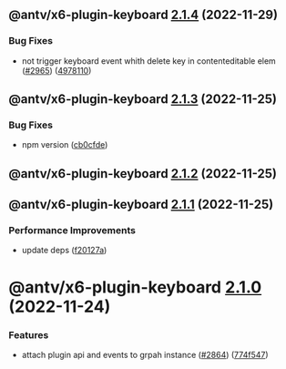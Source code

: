 ## @antv/x6-plugin-keyboard [2.1.4](https://github.com/antvis/x6/compare/@antv/x6-plugin-keyboard@2.1.3...@antv/x6-plugin-keyboard@2.1.4) (2022-11-29)


### Bug Fixes

* not trigger keyboard event whith delete key in contenteditable elem ([#2965](https://github.com/antvis/x6/issues/2965)) ([4978110](https://github.com/antvis/x6/commit/4978110b4594aee801d39c74f5c190432846eba4))

## @antv/x6-plugin-keyboard [2.1.3](https://github.com/antvis/x6/compare/@antv/x6-plugin-keyboard@2.1.2...@antv/x6-plugin-keyboard@2.1.3) (2022-11-25)


### Bug Fixes

* npm version ([cb0cfde](https://github.com/antvis/x6/commit/cb0cfdeb4dbe8858569e6899db08ccb9ab8ba4e7))

## @antv/x6-plugin-keyboard [2.1.2](https://github.com/antvis/x6/compare/@antv/x6-plugin-keyboard@2.1.1...@antv/x6-plugin-keyboard@2.1.2) (2022-11-25)

## @antv/x6-plugin-keyboard [2.1.1](https://github.com/antvis/x6/compare/@antv/x6-plugin-keyboard@2.1.0...@antv/x6-plugin-keyboard@2.1.1) (2022-11-25)


### Performance Improvements

* update deps ([f20127a](https://github.com/antvis/x6/commit/f20127af555d9b7beaac3a07ac308d5c0d4e53a3))

# @antv/x6-plugin-keyboard [2.1.0](https://github.com/antvis/x6/compare/@antv/x6-plugin-keyboard@2.0.0...@antv/x6-plugin-keyboard@2.1.0) (2022-11-24)


### Features

* attach plugin api and events to grpah instance ([#2864](https://github.com/antvis/x6/issues/2864)) ([774f547](https://github.com/antvis/x6/commit/774f547b85522eb2411dca949d36ecfe535503f3))
